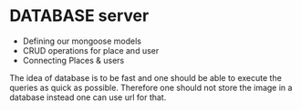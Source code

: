 # DATABASE server

- Defining our mongoose models
- CRUD operations for place and user
- Connecting Places & users

The idea of database is to be fast and one should be able to execute the queries as quick as possible. Therefore one should not store the image in a database instead one can use url for that.